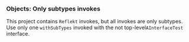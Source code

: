 ### Objects: Only subtypes invokes

This project contains `Reflekt` invokes, but all invokes are only subtypes. 
Use only one `withSubTypes` invoked with the not top-level`AInterfaceTest` interface.
